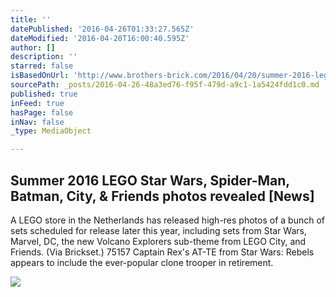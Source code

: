 ```yaml
---
title: ''
datePublished: '2016-04-26T01:33:27.565Z'
dateModified: '2016-04-20T16:00:40.595Z'
author: []
description: ''
starred: false
isBasedOnUrl: 'http://www.brothers-brick.com/2016/04/20/summer-2016-lego-star-wars-spider-man-batman-city-friends-photos-revealed-news/'
sourcePath: _posts/2016-04-26-48a3ed76-f95f-479d-a9c1-1a5424fdd1c0.md
published: true
inFeed: true
hasPage: false
inNav: false
_type: MediaObject

---
```

<article style=""><h1>Summer 2016 LEGO Star Wars, Spider-Man, Batman, City, &amp; Friends photos revealed [News]</h1><p>A LEGO store in the Netherlands has released high-res photos of a bunch of sets scheduled for release later this year, including sets from Star Wars, Marvel, DC, the new Volcano Explorers sub-theme from LEGO City, and Friends. (Via Brickset.) 75157 Captain Rex's AT-TE from Star Wars: Rebels appears to include the ever-popular clone trooper in retirement.</p><img src="http://i1.wp.com/farm2.staticflickr.com/1711/26262470320_536a518704_z.jpg?resize=625%2C625&amp;ssl=1" /></article>